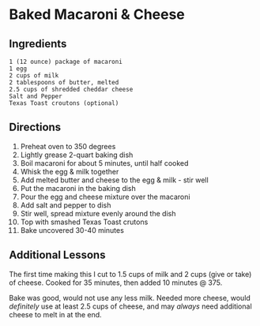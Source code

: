 # Baked Macaroni & Cheese

## Ingredients
```
1 (12 ounce) package of macaroni
1 egg
2 cups of milk
2 tablespoons of butter, melted
2.5 cups of shredded cheddar cheese
Salt and Pepper
Texas Toast croutons (optional)
```

## Directions
1. Preheat oven to 350 degrees
2. Lightly grease 2-quart baking dish
3. Boil macaroni for about 5 minutes, until half cooked
4. Whisk the egg & milk together
5. Add melted butter and cheese to the egg & milk - stir well
6. Put the macaroni in the baking dish
7. Pour the egg and cheese mixture over the macaroni
8. Add salt and pepper to dish
9. Stir well, spread mixture evenly around the dish
10. Top with smashed Texas Toast crutons
11. Bake uncovered 30-40 minutes

## Additional Lessons
The first time making this I cut to 1.5 cups of milk and 2 cups (give or take) of cheese.  Cooked for 35 minutes, then added 10 minutes @ 375.

Bake was good, would not use any less milk.  Needed more cheese, would _definitely_ use at least 2.5 cups of cheese, and may _always_ need additional cheese to melt in at the end.
